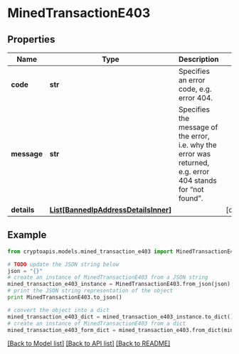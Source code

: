 # MinedTransactionE403


## Properties
Name | Type | Description | Notes
------------ | ------------- | ------------- | -------------
**code** | **str** | Specifies an error code, e.g. error 404. | 
**message** | **str** | Specifies the message of the error, i.e. why the error was returned, e.g. error 404 stands for “not found”. | 
**details** | [**List[BannedIpAddressDetailsInner]**](BannedIpAddressDetailsInner.md) |  | [optional] 

## Example

```python
from cryptoapis.models.mined_transaction_e403 import MinedTransactionE403

# TODO update the JSON string below
json = "{}"
# create an instance of MinedTransactionE403 from a JSON string
mined_transaction_e403_instance = MinedTransactionE403.from_json(json)
# print the JSON string representation of the object
print MinedTransactionE403.to_json()

# convert the object into a dict
mined_transaction_e403_dict = mined_transaction_e403_instance.to_dict()
# create an instance of MinedTransactionE403 from a dict
mined_transaction_e403_form_dict = mined_transaction_e403.from_dict(mined_transaction_e403_dict)
```
[[Back to Model list]](../README.md#documentation-for-models) [[Back to API list]](../README.md#documentation-for-api-endpoints) [[Back to README]](../README.md)


